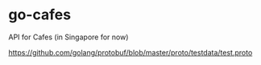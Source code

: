 # go-cafes
API for Cafes (in Singapore for now)

https://github.com/golang/protobuf/blob/master/proto/testdata/test.proto
